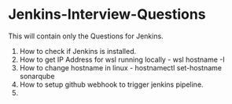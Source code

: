 # Jenkins-Interview-Questions
This will contain only the Questions for Jenkins.

1. How to check if Jenkins is installed.
2. How to get IP Address for wsl running locally - wsl hostname -I
3. How to change hostname in linux - hostnamectl set-hostname sonarqube
4. How to setup github webhook to trigger jenkins pipeline.
5. 
